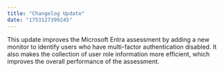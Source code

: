```yaml
---
title: "Changelog Update"
date: "1753127399245"
---
```


This update improves the Microsoft Entra assessment by adding a new monitor to identify users who have multi-factor authentication disabled. It also makes the collection of user role information more efficient, which improves the overall performance of the assessment.

